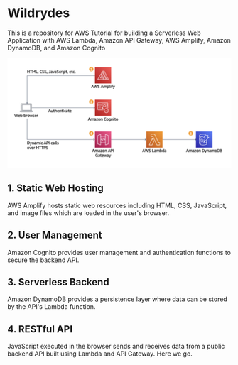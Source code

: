 # Wildrydes
This is a repository for AWS Tutorial for building a Serverless Web Application
with AWS Lambda, Amazon API Gateway, AWS Amplify, Amazon DynamoDB, and Amazon Cognito

![architecture image](https://github.com/begalievn/wildrydes-site/blob/main/images/architechture.png)

## 1. Static Web Hosting
AWS Amplify hosts static web resources including HTML, CSS, JavaScript, and image files which are loaded in the user's browser.

## 2. User Management
Amazon Cognito provides user management and authentication functions to secure the backend API.

## 3. Serverless Backend
Amazon DynamoDB provides a persistence layer where data can be stored by the API's Lambda function.

## 4. RESTful API
JavaScript executed in the browser sends and receives data from a public backend API built using Lambda and API Gateway.
Here we go.